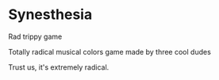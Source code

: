 # Synesthesia
Rad trippy game

Totally radical musical colors game made by three cool dudes

Trust us, it's extremely radical.
